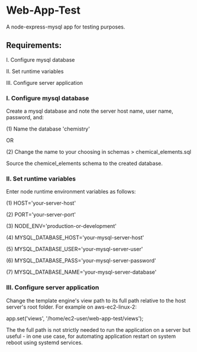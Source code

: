# Web-App-Test
A node-express-mysql app for testing purposes.

## Requirements:
I. Configure mysql database

II. Set runtime variables

III. Configure server application

### I. Configure mysql database
Create a mysql database and note the server host name, user name, password,
and:

(1) Name the database 'chemistry'

OR

(2) Change the name to your choosing in schemas > chemical_elements.sql

Source the chemicel_elements schema to the created database.

### II. Set runtime variables
Enter node runtime environment variables as follows:

(1) HOST='your-server-host'

(2) PORT='your-server-port'

(3) NODE_ENV='production-or-development'

(4) MYSQL_DATABASE_HOST='your-mysql-server-host'

(5) MYSQL_DATABASE_USER='your-mysql-server-user'

(6) MYSQL_DATABASE_PASS='your-mysql-server-password'

(7) MYSQL_DATABASE_NAME='your-mysql-server-database'

### III. Configure server application
Change the template engine's view path to its full path relative to the host
server's root folder. For example on aws-ec2-linux-2:

app.set('views', '/home/ec2-user/web-app-test/views');

The the full path is not strictly needed to run the application on a server but
useful - in one use case, for automating application restart on system reboot
using systemd services.